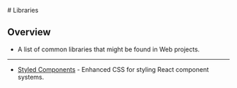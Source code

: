 # Libraries

## Overview

* A list of common libraries that might be found in Web projects.

---

* [Styled Components](https://styled-components.com/) - Enhanced CSS for styling React component systems.